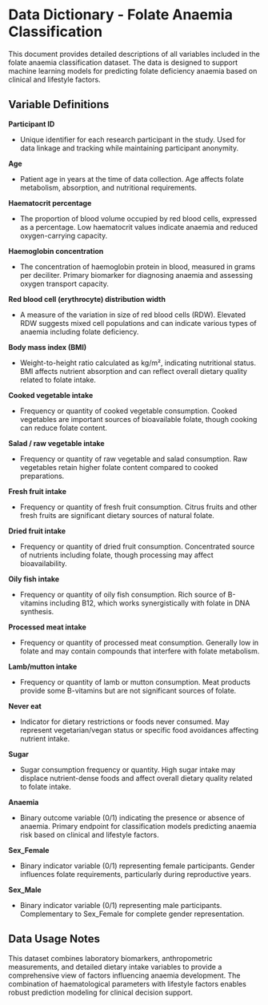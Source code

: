 # Data Dictionary - Folate Anaemia Classification

This document provides detailed descriptions of all variables included in the folate anaemia classification dataset. The data is designed to support machine learning models for predicting folate deficiency anaemia based on clinical and lifestyle factors.

## Variable Definitions

**Participant ID**
- Unique identifier for each research participant in the study. Used for data linkage and tracking while maintaining participant anonymity.

**Age**
- Patient age in years at the time of data collection. Age affects folate metabolism, absorption, and nutritional requirements.

**Haematocrit percentage**
- The proportion of blood volume occupied by red blood cells, expressed as a percentage. Low haematocrit values indicate anaemia and reduced oxygen-carrying capacity.

**Haemoglobin concentration**
- The concentration of haemoglobin protein in blood, measured in grams per deciliter. Primary biomarker for diagnosing anaemia and assessing oxygen transport capacity.

**Red blood cell (erythrocyte) distribution width**
- A measure of the variation in size of red blood cells (RDW). Elevated RDW suggests mixed cell populations and can indicate various types of anaemia including folate deficiency.

**Body mass index (BMI)**
- Weight-to-height ratio calculated as kg/m², indicating nutritional status. BMI affects nutrient absorption and can reflect overall dietary quality related to folate intake.

**Cooked vegetable intake**
- Frequency or quantity of cooked vegetable consumption. Cooked vegetables are important sources of bioavailable folate, though cooking can reduce folate content.

**Salad / raw vegetable intake**
- Frequency or quantity of raw vegetable and salad consumption. Raw vegetables retain higher folate content compared to cooked preparations.

**Fresh fruit intake**
- Frequency or quantity of fresh fruit consumption. Citrus fruits and other fresh fruits are significant dietary sources of natural folate.

**Dried fruit intake**
- Frequency or quantity of dried fruit consumption. Concentrated source of nutrients including folate, though processing may affect bioavailability.

**Oily fish intake**
- Frequency or quantity of oily fish consumption. Rich source of B-vitamins including B12, which works synergistically with folate in DNA synthesis.

**Processed meat intake**
- Frequency or quantity of processed meat consumption. Generally low in folate and may contain compounds that interfere with folate metabolism.

**Lamb/mutton intake**
- Frequency or quantity of lamb or mutton consumption. Meat products provide some B-vitamins but are not significant sources of folate.

**Never eat**
- Indicator for dietary restrictions or foods never consumed. May represent vegetarian/vegan status or specific food avoidances affecting nutrient intake.

**Sugar**
- Sugar consumption frequency or quantity. High sugar intake may displace nutrient-dense foods and affect overall dietary quality related to folate intake.

**Anaemia**
- Binary outcome variable (0/1) indicating the presence or absence of anaemia. Primary endpoint for classification models predicting anaemia risk based on clinical and lifestyle factors.

**Sex_Female**
- Binary indicator variable (0/1) representing female participants. Gender influences folate requirements, particularly during reproductive years.

**Sex_Male**
- Binary indicator variable (0/1) representing male participants. Complementary to Sex_Female for complete gender representation.

## Data Usage Notes

This dataset combines laboratory biomarkers, anthropometric measurements, and detailed dietary intake variables to provide a comprehensive view of factors influencing anaemia development. The combination of haematological parameters with lifestyle factors enables robust prediction modeling for clinical decision support.

